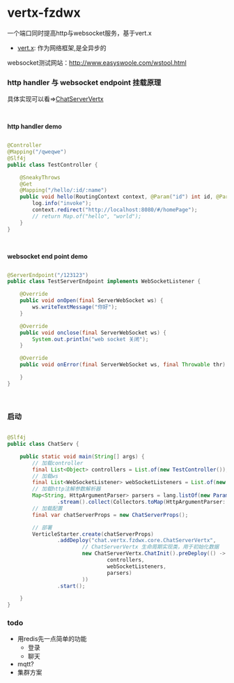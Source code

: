 # vertx-fzdwx

一个端口同时提高http与websocket服务，基于vert.x

- [vert.x](https://github.com/eclipse-vertx/vert.x): 作为网络框架,是全异步的

websocket测试网站：http://www.easyswoole.com/wstool.html

### http handler 与 websocket endpoint 挂载原理

具体实现可以看=>[ChatServerVertx](https://github.com/fzdwx/chat/blob/3c3ed609b330bee8e818bb4808eb1c9017ac0602/serv/src/main/java/vertx/fzdwx/cn/serv/core/verticle/ChatServerVertx.java)
<br>

<br>

**http handler demo**

```java

@Controller
@Mapping("/qweqwe")
@Slf4j
public class TestController {

    @SneakyThrows
    @Get
    @Mapping("/hello/:id/:name")
    public void hello(RoutingContext context, @Param("id") int id, @Param("name") String name) {
        log.info("invoke");
        context.redirect("http://localhost:8080/#/homePage");
        // return Map.of("hello", "world");
    }
}
```

<br>

**websocket end point demo**

```java

@ServerEndpoint("/123123")
public class TestServerEndpoint implements WebSocketListener {

    @Override
    public void onOpen(final ServerWebSocket ws) {
        ws.writeTextMessage("你好");
    }

    @Override
    public void onclose(final ServerWebSocket ws) {
        System.out.println("web socket 关闭");
    }

    @Override
    public void onError(final ServerWebSocket ws, final Throwable thr) {

    }
}
```

<br>

### 启动

```java

@Slf4j
public class ChatServ {

    public static void main(String[] args) {
        // 加载controller
        final List<Object> controllers = List.of(new TestController());
        // 加载ws
        final List<WebSocketListener> webSocketListeners = List.of(new TestServerEndpoint());
        // 加载http注解参数解析器
        Map<String, HttpArgumentParser> parsers = lang.listOf(new ParamParser(), new RoutingContextParser())
                .stream().collect(Collectors.toMap(HttpArgumentParser::type, Function.identity()));
        // 加载配置
        final var chatServerProps = new ChatServerProps();

        // 部署
        VerticleStarter.create(chatServerProps)
                .addDeploy("chat.vertx.fzdwx.core.ChatServerVertx",
                        // ChatServerVertx 生命周期实现类，用于初始化数据
                        new ChatServerVertx.ChatInit().preDeploy(() -> listOf(chatServerProps,
                                controllers,
                                webSocketListeners,
                                parsers)
                        ))
                .start();

    }
}
```

### todo

- 用redis先一点简单的功能
    - 登录
    - 聊天
- mqtt?
- 集群方案